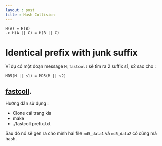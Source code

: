 ```yaml
---
layout : post 
title : Hash Collision 
--- 
```




```
H(A) = H(B) 
-> H(A || C) = H(B || C)
``` 

# Identical prefix with junk suffix  

Ví dụ có một đoạn message `M`, `fastcoll` sẽ tìm ra 2 suffix s1, s2 sao cho :  
```
MD5(M || s1) = MD5(M || s2) 
```

##  [**fastcoll**](https://github.com/upbit/clone-fastcoll).   

Hướng dẫn sử dụng :   
 - Clone cái trang kia 
 - make 
 - ./fastcoll prefix.txt 

Sau đó nó sẽ gen ra cho mình hai file ```md5_data1``` và ```md5_data2``` có cùng mã hash.  



